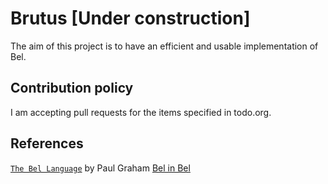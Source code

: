 # Brutus [Under construction]
The aim of this project is to have an efficient and usable implementation of Bel. 

## Contribution policy
I am accepting pull requests for the items specified in todo.org.

## References
[`The Bel Language`](https://sep.yimg.com/ty/cdn/paulgraham/bellanguage.txt?t=1570993483&) by Paul Graham
[Bel in Bel](https://sep.yimg.com/ty/cdn/paulgraham/bel.bel?t=1570993483&)
